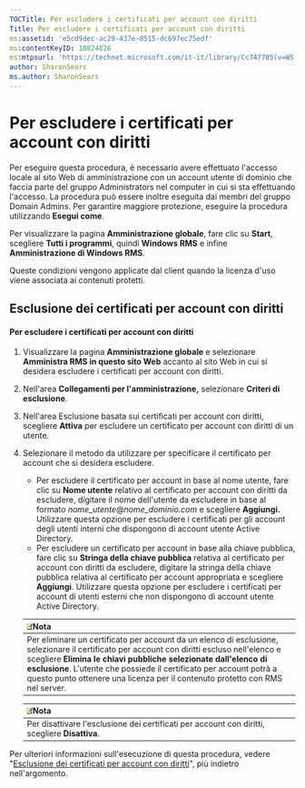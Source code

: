 ```yaml
---
TOCTitle: Per escludere i certificati per account con diritti
Title: Per escludere i certificati per account con diritti
ms:assetid: 'e5cd9dec-ac29-437e-8515-dc697ec75edf'
ms:contentKeyID: 18824826
ms:mtpsurl: 'https://technet.microsoft.com/it-it/library/Cc747785(v=WS.10)'
author: SharonSears
ms.author: SharonSears
---
```


Per escludere i certificati per account con diritti
===================================================

Per eseguire questa procedura, è necessario avere effettuato l'accesso locale al sito Web di amministrazione con un account utente di dominio che faccia parte del gruppo Administrators nel computer in cui si sta effettuando l'accesso. La procedura può essere inoltre eseguita dai membri del gruppo Domain Admins. Per garantire maggiore protezione, eseguire la procedura utilizzando **Esegui come**.

Per visualizzare la pagina **Amministrazione globale**, fare clic su **Start**, scegliere **Tutti i programmi**, quindi **Windows RMS** e infine **Amministrazione di Windows RMS**.

Queste condizioni vengono applicate dal client quando la licenza d'uso viene associata ai contenuti protetti.

Esclusione dei certificati per account con diritti
--------------------------------------------------

#### Per escludere i certificati per account con diritti

1.  Visualizzare la pagina **Amministrazione globale** e selezionare **Amministra RMS in questo sito Web** accanto al sito Web in cui si desidera escludere i certificati per account con diritti.

2.  Nell'area **Collegamenti per l'amministrazione,** selezionare **Criteri di esclusione**.

3.  Nell'area Esclusione basata sui certificati per account con diritti, scegliere **Attiva** per escludere un certificato per account con diritti di un utente.

4.  Selezionare il metodo da utilizzare per specificare il certificato per account che si desidera escludere.

    -   Per escludere il certificato per account in base al nome utente, fare clic su **Nome utente** relativo al certificato per account con diritti da escludere, digitare il nome dell'utente da escludere in base al formato *nome\_utente*@*nome\_dominio.com* e scegliere **Aggiungi.** Utilizzare questa opzione per escludere i certificati per gli account degli utenti interni che dispongono di account utente Active Directory.
    -   Per escludere un certificato per account in base alla chiave pubblica, fare clic su **Stringa della chiave pubblica** relativa al certificato per account con diritti da escludere, digitare la stringa della chiave pubblica relativa al certificato per account appropriata e scegliere **Aggiungi**. Utilizzare questa opzione per escludere i certificati per account di utenti esterni che non dispongono di account utente Active Directory.

    | ![](/security-updates/images/Cc747785.note(WS.10).gif)Nota                                                                                                                                                                                                                                                                                                   |
    |-------------------------------------------------------------------------------------------------------------------------------------------------------------------------------------------------------------------------------------------------------------------------------------------------------------------------------------------------------------------------|
    | Per eliminare un certificato per account da un elenco di esclusione, selezionare il certificato per account con diritti escluso nell'elenco e scegliere **Elimina le chiavi pubbliche selezionate dall'elenco di esclusione**. L'utente che possiede il certificato per account potrà a questo punto ottenere una licenza per il contenuto protetto con RMS nel server. |

    | ![](/security-updates/images/Cc747785.note(WS.10).gif)Nota                          |
    |------------------------------------------------------------------------------------------------|
    | Per disattivare l'esclusione dei certificati per account con diritti, scegliere **Disattiva**. |

Per ulteriori informazioni sull'esecuzione di questa procedura, vedere "[Esclusione dei certificati per account con diritti](https://technet.microsoft.com/cba5e901-942c-4d06-9865-e6c4648c95e6)", più indietro nell'argomento.
